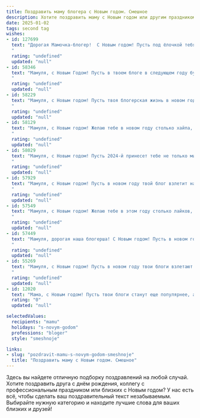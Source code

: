 ```yaml
---
title: Поздравить маму блогера с Новым годом. Смешное
description: Хотите поздравить маму с Новым годом или другим праздником? Наш ИИ создаст незабываемое поздравление, а вы обязательно выделитесь среди других.  
date: 2025-01-02
tags: second tag
wishes:
- id: 127699
  text: "Дорогая Мамочка-блогер!  С Новым годом! Пусть под ёлочкой тебя найдут не только мандаринки и подарки, но и миллион новых подписчиков,  а вдохновение бьёт ключом –  сильнее, чем шампанское в полночь! Желаю тебе в новом году столько лайков, что  Wi-Fi не выдержит, и только позитивных комментариев – без всяких там \"хейтеров\" и \"ботов\"!  Счастья тебе, море позитива и…  ну,  чтобы все твои рецепты получились с первого раза! 😉
  "
  rating: "undefined"
  updated: "null"
- id: 58346
  text: "Мамуля, с Новым Годом! Пусть в твоем блоге в следующем году будет еще больше лайков, а подписчиков – больше, чем у самой популярной звезды TikTok! 🎄🥂🎉
  "
  rating: "undefined"
  updated: "null"
- id: 58229
  text: "Мамуля, с Новым годом! Пусть твоя блогерская жизнь в новом году будет наполнена хайпом, лайками и миллионами просмотров! Ну и конечно же, пусть твои подписчики остаются такими же милыми и любящими, как я! 😄❤️
  "
  rating: "undefined"
  updated: "null"
- id: 58129
  text: "Мамуля, с Новым годом! Желаю тебе в новом году столько хайпа, сколько лайков у твоего последнего поста, и чтобы все твои видео были вирусными, но только в хорошем смысле! 😉
  "
  rating: "undefined"
  updated: "null"
- id: 58029
  text: "Мамуля, с Новым годом! Пусть 2024-й принесет тебе не только миллион подписчиков, но и миллион лайков от Деда Мороза! 😉  Пусть твой блог будет полон интересных тем, а жизнь - радостных событий!  И помни: самое важное - это не количество просмотров, а любовь и забота близких (ну и конечно же,  чтобы комментарии были только позитивные!).  🎉
  "
  rating: "undefined"
  updated: "null"
- id: 57929
  text: "Мамуля, с Новым годом! Пусть в новом году твой блог взлетит на вершину популярности и принесет тебе море лайков, комментариев и, конечно, новых подписчиков!  Желаю тебе позитива, креатива и пусть твоя жизнь будет яркой и насыщенной, как Instagram-лента! 😉
  "
  rating: "undefined"
  updated: "null"
- id: 57549
  text: "Мамуля, с Новым годом! Желаю тебе в этом году столько лайков, сколько просмотров у твоих новых видео, и чтобы твоя аудитория всегда была в восторге от твоего креатива! Пусть твой блог процветает, а ты всегда остаешься самой милой и позитивной блогершей в мире! 😉
  "
  rating: "undefined"
  updated: "null"
- id: 57449
  text: "Мамуля, дорогая наша блогерша! С Новым годом! Пусть в новом году у тебя будет больше лайков, чем у тебя подписчиков, и пусть твоя жизнь будет полна ярких моментов, которые ты, разумеется, оперативно и красочно освятишь в сторис! 😂🎉🥂
  "
  rating: "undefined"
  updated: "null"
- id: 55269
  text: "Мамуля, с Новым годом! Пусть в новом году твои блоги взлетают на вершину чартов, а подписчики осыпают тебя лайками, как снежинки в декабре! 🎄🎉
  "
  rating: "undefined"
  updated: "null"
- id: 12020
  text: "Мама, с Новым годом! Пусть твои блоги станут еще популярнее, а комментарии - доброжелательнее. Пусть твои видеоролики займут первые места в рейтингах, а твои подписчики будут расти быстрее, чем мои волосы после новогоднего ужина. Пусть каждый твой пост будет ярким, как новогодняя гирлянда, и умным, как снеговик после сессии в библиотеке. Счастья, здоровья и много смешных историй в новом году!"
  rating: "0"
  updated: "null"

selectedValues:
  recipients: "mamu"
  holidays: "s-novym-godom"
  professions: "bloger"
  style: "smeshnoje"

links:
- slug: "pozdravit-mamu-s-novym-godom-smeshnoje"
  title: "Поздравить маму с Новым годом. Смешное"
---
```


Здесь вы найдете отличную подборку поздравлений на любой случай. 
Хотите поздравить друга с днём рождения, коллегу с профессиональным праздником или близких с Новым годом? У нас есть всё, чтобы сделать ваш поздравительный текст незабываемым. Выбирайте нужную категорию и находите лучшие слова для ваших близких и друзей!
